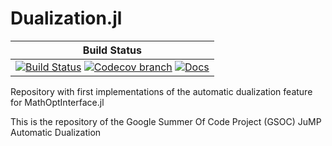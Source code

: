 # Dualization.jl

| **Build Status** |
|:-----------------:|
| [![Build Status][build-img]][build-url] [![Codecov branch][codecov-img]][codecov-url] [![Docs][docs-img]][docs-url] 

[docs-url]: https://juliaopt.github.io/Dualization.jl/latest/
[docs-img]: https://img.shields.io/badge/docs-dev-blue.svg
[build-img]: https://travis-ci.org/guilhermebodin/Dualization.jl.svg?branch=master
[build-url]: https://travis-ci.org/guilhermebodin/Dualization.jl
[codecov-img]: http://codecov.io/github/guilhermebodin/Dualization.jl/coverage.svg?branch=master
[codecov-url]: http://codecov.io/github/guilhermebodin/Dualization.jl?branch=master

Repository with first implementations of the automatic dualization feature for MathOptInterface.jl

This is the repository of the Google Summer Of Code Project (GSOC) JuMP Automatic Dualization
